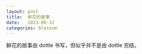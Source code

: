 ```yaml
---
layout: post
title:  鲜花的故事
date:   2023-06-12
categories: blossom
---
```


鲜花的故事由 dottle 书写，但似乎并不是由 dottle 完结。